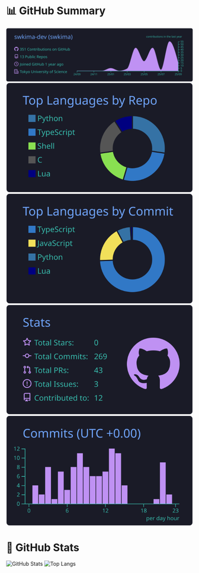 <!--
**swkima-dev/swkima-dev** is a ✨ _special_ ✨ repository because its `README.md` (this file) appears on your GitHub profile.

Here are some ideas to get you started:

- 🔭 I’m currently working on ...
- 🌱 I’m currently learning ...
- 👯 I’m looking to collaborate on ...
- 🤔 I’m looking for help with ...
- 💬 Ask me about ...
- 📫 How to reach me: ...
- 😄 Pronouns: ...
- ⚡ Fun fact: ...
-->
# 📊 GitHub Summary

[![](https://raw.githubusercontent.com/swkima-dev/swkima-dev/main/profile-summary-card-output/tokyonight/0-profile-details.svg)](https://github.com/vn7n24fzkq/github-profile-summary-cards)
[![](https://raw.githubusercontent.com/swkima-dev/swkima-dev/main/profile-summary-card-output/tokyonight/1-repos-per-language.svg)](https://github.com/vn7n24fzkq/github-profile-summary-cards) [![](https://raw.githubusercontent.com/swkima-dev/swkima-dev/main/profile-summary-card-output/tokyonight/2-most-commit-language.svg)](https://github.com/vn7n24fzkq/github-profile-summary-cards)
[![](https://raw.githubusercontent.com/swkima-dev/swkima-dev/main/profile-summary-card-output/tokyonight/3-stats.svg)](https://github.com/vn7n24fzkq/github-profile-summary-cards) [![](https://raw.githubusercontent.com/swkima-dev/swkima-dev/main/profile-summary-card-output/tokyonight/4-productive-time.svg)](https://github.com/vn7n24fzkq/github-profile-summary-cards)

# 🪬 GitHub Stats

<p align="left"> 
  <img alt="GitHub Stats" width="61%" src="https://github-readme-stats-ebon-six-97.vercel.app/api?username=swkima-dev&theme=tokyonight&count_private=true&show_icons=true" />
  <img alt="Top Langs" width="37%" src="https://github-readme-stats-ebon-six-97.vercel.app/api/top-langs/?username=swkima-dev&theme=tokyonight&layout=compact&langs_count=8&count_private=true" />
</p>
